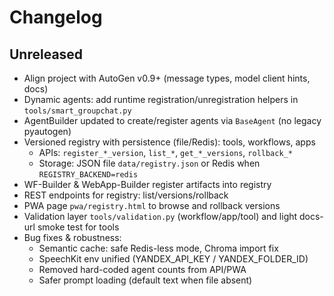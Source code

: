 # Changelog

## Unreleased
- Align project with AutoGen v0.9+ (message types, model client hints, docs)
- Dynamic agents: add runtime registration/unregistration helpers in `tools/smart_groupchat.py`
- AgentBuilder updated to create/register agents via `BaseAgent` (no legacy pyautogen)
- Versioned registry with persistence (file/Redis): tools, workflows, apps
  - APIs: `register_*_version`, `list_*`, `get_*_versions`, `rollback_*`
  - Storage: JSON file `data/registry.json` or Redis when `REGISTRY_BACKEND=redis`
- WF-Builder & WebApp-Builder register artifacts into registry
- REST endpoints for registry: list/versions/rollback
- PWA page `pwa/registry.html` to browse and rollback versions
- Validation layer `tools/validation.py` (workflow/app/tool) and light docs-url smoke test for tools
- Bug fixes & robustness:
  - Semantic cache: safe Redis-less mode, Chroma import fix
  - SpeechKit env unified (YANDEX_API_KEY / YANDEX_FOLDER_ID)
  - Removed hard-coded agent counts from API/PWA
  - Safer prompt loading (default text when file absent)